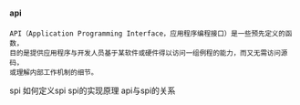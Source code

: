 #### api
    API（Application Programming Interface，应用程序编程接口）是一些预先定义的函数，
    目的是提供应用程序与开发人员基于某软件或硬件得以访问一组例程的能力，而又无需访问源码，
    或理解内部工作机制的细节。
spi
    如何定义spi
    spi的实现原理
api与spi的关系